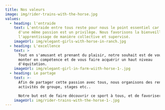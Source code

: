 ```yaml
---
title: Nos valeurs
image: img/rider-trains-with-the-horse.jpg
values:
  - heading: l'entraide
    text: L'entraide entre tous reste pour nous le point essentiel car le partage
      d'une même passion est un privilège. Nous favorisons la bienveillance et
      l'apprentissage de manière collective et supervisé.
    imageUrl: img/elegant-girls-with-horse-in-ranch.jpg
  - heading: L'excellence
    text: >
      Tout en s'amusant et prenant du plaisir, notre souhait est de vous faire
      monter en compétence et de vous faire acquérir un haut niveau
      d'équitation.
    imageUrl: img/elegant-girl-in-farm-wiith-horse-1-.jpg
  - heading: Le partage
    text: >-
      Afin de partager cette passion avec tous, nous organisons des rencontres,
      activités de groupe, stages etc.. 

      Notre but est de faire découvrir ce sport à tous, et de favoriser la cohésion entre les membre de notre centre equestre.
    imageUrl: img/rider-trains-with-the-horse-1-.jpg
---
```

